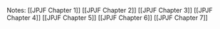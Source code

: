 Notes:
[[JPJF Chapter 1]]
[[JPJF Chapter 2]]
[[JPJF Chapter 3]]
[[JPJF Chapter 4]]
[[JPJF Chapter 5]]
[[JPJF Chapter 6]]
[[JPJF Chapter 7]]
















